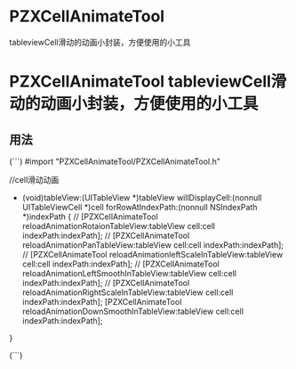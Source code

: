 # PZXCellAnimateTool
tableviewCell滑动的动画小封装，方便使用的小工具

# PZXCellAnimateTool tableviewCell滑动的动画小封装，方便使用的小工具 
## 用法  
(```) 
#import "PZXCellAnimateTool/PZXCellAnimateTool.h"   

//cell滑动动画
- (void)tableView:(UITableView *)tableView willDisplayCell:(nonnull UITableViewCell *)cell forRowAtIndexPath:(nonnull NSIndexPath *)indexPath
{
//    [PZXCellAnimateTool reloadAnimationRotaionTableView:tableView cell:cell indexPath:indexPath];
//    [PZXCellAnimateTool reloadAnimationPanTableView:tableView cell:cell indexPath:indexPath];
//    [PZXCellAnimateTool reloadAnimationleftScaleInTableView:tableView cell:cell indexPath:indexPath];
//    [PZXCellAnimateTool reloadAnimationLeftSmoothInTableView:tableView cell:cell indexPath:indexPath];
//    [PZXCellAnimateTool reloadAnimationRightScaleInTableView:tableView cell:cell indexPath:indexPath];
    [PZXCellAnimateTool reloadAnimationDownSmoothInTableView:tableView cell:cell indexPath:indexPath];
    
}

(```)
